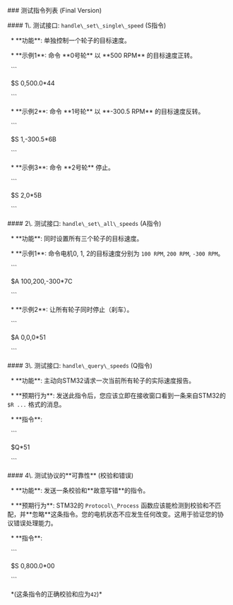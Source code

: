 \### 测试指令列表 (Final Version)



\#### 1\\. 测试接口: `handle\_set\_single\_speed` (S指令)



&nbsp; \* \*\*功能\*\*: 单独控制一个轮子的目标速度。

&nbsp; \* \*\*示例1\*\*: 命令 \*\*0号轮\*\* 以 \*\*500 RPM\*\* 的目标速度正转。

&nbsp;   ```

&nbsp;   $S 0,500.0\*44

&nbsp;   ```

&nbsp; \* \*\*示例2\*\*: 命令 \*\*1号轮\*\* 以 \*\*-300.5 RPM\*\* 的目标速度反转。

&nbsp;   ```

&nbsp;   $S 1,-300.5\*6B

&nbsp;   ```

&nbsp; \* \*\*示例3\*\*: 命令 \*\*2号轮\*\* 停止。

&nbsp;   ```

&nbsp;   $S 2,0\*5B

&nbsp;   ```



\#### 2\\. 测试接口: `handle\_set\_all\_speeds` (A指令)



&nbsp; \* \*\*功能\*\*: 同时设置所有三个轮子的目标速度。

&nbsp; \* \*\*示例1\*\*: 命令电机0, 1, 2的目标速度分别为 `100 RPM`, `200 RPM`, `-300 RPM`。

&nbsp;   ```

&nbsp;   $A 100,200,-300\*7C

&nbsp;   ```

&nbsp; \* \*\*示例2\*\*: 让所有轮子同时停止（刹车）。

&nbsp;   ```

&nbsp;   $A 0,0,0\*51

&nbsp;   ```



\#### 3\\. 测试接口: `handle\_query\_speeds` (Q指令)



&nbsp; \* \*\*功能\*\*: 主动向STM32请求一次当前所有轮子的实际速度报告。

&nbsp; \* \*\*预期行为\*\*: 发送此指令后，您应该立即在接收窗口看到一条来自STM32的 `$R ...` 格式的消息。

&nbsp; \* \*\*指令\*\*:

&nbsp;   ```

&nbsp;   $Q\*51

&nbsp;   ```



\#### 4\\. 测试协议的\*\*可靠性\*\* (校验和错误)



&nbsp; \* \*\*功能\*\*: 发送一条校验和\*\*故意写错\*\*的指令。

&nbsp; \* \*\*预期行为\*\*: STM32的 `Protocol\_Process` 函数应该能检测到校验和不匹配，并\*\*忽略\*\*这条指令。您的电机状态不应发生任何改变。这用于验证您的协议错误处理能力。

&nbsp; \* \*\*指令\*\*:

&nbsp;   ```

&nbsp;   $S 0,800.0\*00

&nbsp;   ```

&nbsp;   \*(这条指令的正确校验和应为`42`)\*



